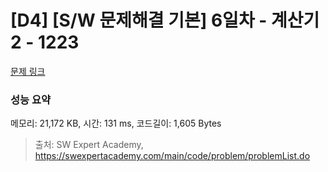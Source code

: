 # [D4] [S/W 문제해결 기본] 6일차 - 계산기2 - 1223 

[문제 링크](https://swexpertacademy.com/main/code/problem/problemDetail.do?contestProbId=AV14nnAaAFACFAYD) 

### 성능 요약

메모리: 21,172 KB, 시간: 131 ms, 코드길이: 1,605 Bytes



> 출처: SW Expert Academy, https://swexpertacademy.com/main/code/problem/problemList.do
